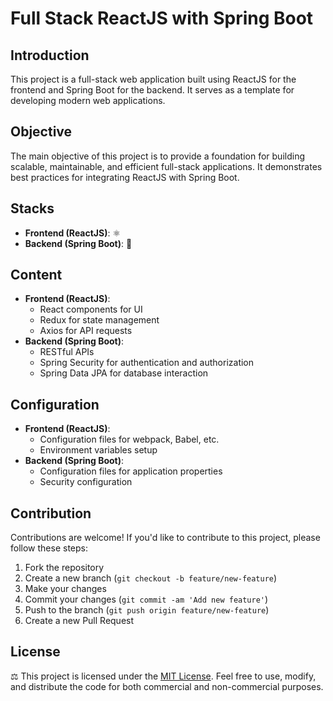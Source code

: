 # Full Stack ReactJS with Spring Boot

## Introduction
This project is a full-stack web application built using ReactJS for the frontend and Spring Boot for the backend. It serves as a template for developing modern web applications.

## Objective
The main objective of this project is to provide a foundation for building scalable, maintainable, and efficient full-stack applications. It demonstrates best practices for integrating ReactJS with Spring Boot.

## Stacks
- **Frontend (ReactJS)**: ⚛️
- **Backend (Spring Boot)**: 🍃

## Content
- **Frontend (ReactJS)**:
  - React components for UI
  - Redux for state management
  - Axios for API requests
- **Backend (Spring Boot)**:
  - RESTful APIs
  - Spring Security for authentication and authorization
  - Spring Data JPA for database interaction

## Configuration
- **Frontend (ReactJS)**:
  - Configuration files for webpack, Babel, etc.
  - Environment variables setup
- **Backend (Spring Boot)**:
  - Configuration files for application properties
  - Security configuration

## Contribution
Contributions are welcome! If you'd like to contribute to this project, please follow these steps:
1. Fork the repository
2. Create a new branch (`git checkout -b feature/new-feature`)
3. Make your changes
4. Commit your changes (`git commit -am 'Add new feature'`)
5. Push to the branch (`git push origin feature/new-feature`)
6. Create a new Pull Request




## License
⚖️ This project is licensed under the [MIT License](LICENSE). Feel free to use, modify, and distribute the code for both commercial and non-commercial purposes.

